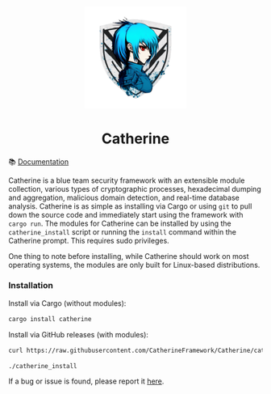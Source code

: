 <div align="center">
    <img src="https://raw.githubusercontent.com/CatherineFramework/Catherine/main/assets/catherine_icon.png" width="40%" />
</div>

<h1 align="center">
    Catherine
</h1>

📚 [Documentation](https://catherine.azazelm3dj3d.com)

Catherine is a blue team security framework with an extensible module collection, various types of cryptographic processes, hexadecimal dumping and aggregation, malicious domain detection, and real-time database analysis. Catherine is as simple as installing via Cargo or using `git` to pull down the source code and immediately start using the framework with `cargo run`. The modules for Catherine can be installed by using the `catherine_install` script or running the `install` command within the Catherine prompt. This requires sudo privileges.

One thing to note before installing, while Catherine should work on most operating systems, the modules are only built for Linux-based distributions.

### Installation
Install via Cargo (without modules):
```bash
cargo install catherine
```

Install via GitHub releases (with modules):
```bash
curl https://raw.githubusercontent.com/CatherineFramework/Catherine/catherine_install && chmod +x catherine_install
```
```bash
./catherine_install
```

If a bug or issue is found, please report it [here](https://github.com/CatherineFramework/Catherine/issues).